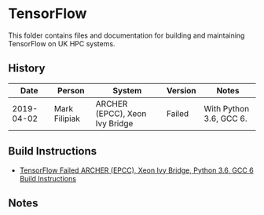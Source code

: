 TensorFlow
==========

This folder contains files and documentation for building and
maintaining TensorFlow on UK HPC systems.

History
-------

 Date | Person | System | Version | Notes
 ---- | ------ | ------ | ------- | -----
 2019-04-02 | Mark Filipiak | ARCHER (EPCC), Xeon Ivy Bridge | Failed | With Python 3.6, GCC 6.

Build Instructions
------------------

* [TensorFlow Failed ARCHER (EPCC), Xeon Ivy Bridge, Python 3.6, GCC 6 Build Instructions](failed_ARCHER_IvyBridge_python3_gcc6/README.md)

Notes
-----
